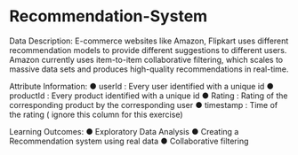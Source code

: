 # Recommendation-System

Data Description:
E-commerce websites like Amazon, Flipkart uses different recommendation models to provide different suggestions to different users. Amazon currently uses item-to-item collaborative filtering, which scales to massive data sets and produces high-quality recommendations in real-time.

Attribute Information:
● userId : Every user identified with a unique id
● productId : Every product identified with a unique id
● Rating : Rating of the corresponding product by the corresponding user
● timestamp : Time of the rating ( ignore this column for this exercise)

Learning Outcomes:
● Exploratory Data Analysis
● Creating a Recommendation system using real data
● Collaborative filtering
